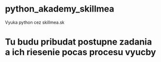 # python_akademy_skillmea
Vyuka python cez skillmea.sk
# Tu budu pribudat postupne zadania a ich riesenie pocas procesu vyucby
